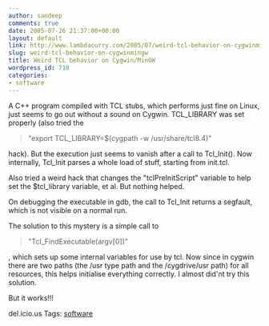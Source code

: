 ```yaml
---
author: sandeep
comments: true
date: 2005-07-26 21:37:00+00:00
layout: default
link: http://www.lambdacurry.com/2005/07/weird-tcl-behavior-on-cygwinmingw/
slug: weird-tcl-behavior-on-cygwinmingw
title: Weird TCL behavior on Cygwin/MinGW
wordpress_id: 718
categories:
- software
---
```


A C++ program compiled with TCL stubs, which performs just fine on Linux, just seems to go out without a sound on Cygwin. TCL_LIBRARY was set properly (also tried the  



<blockquote>"export TCL_LIBRARY=$(cygpath -w /usr/share/tcl8.4)"</blockquote>




hack). But the execution just seems to vanish after a call to Tcl_Init(). Now internally, Tcl_Init parses a whole load of stuff, starting from init.tcl.  

Also tried a weird hack that changes the "tclPreInitScript" variable to help set the $tcl_library variable, et al. But nothing helped.  

On debugging the executable in gdb, the call to Tcl_Init returns a segfault, which is not visible on a normal run.  

The solution to this mystery is a simple call to  



<blockquote>"Tcl_FindExecutable(argv[0])"</blockquote>




, which sets up some internal variables for use by tcl. Now since in cygwin there are two paths (the /usr type path and the /cygdrive/usr path) for all resources, this helps initialise everything correctly. I almost did'nt try this solution.  

But it works!!!




del.icio.us Tags:   [software](http://del.icio.us/sss8ue/software)



